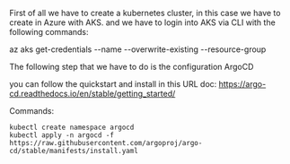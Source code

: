 First of all we have to create a kubernetes cluster, in this case we have to create in Azure with AKS.
and we have to login into AKS via CLI with the following commands:

az aks get-credentials --name <aksclustername> --overwrite-existing --resource-group <resourcegroupname>

The following step that we have to do is the configuration ArgoCD

you can follow the quickstart and install in this URL doc: https://argo-cd.readthedocs.io/en/stable/getting_started/

Commands:

```
kubectl create namespace argocd
kubectl apply -n argocd -f https://raw.githubusercontent.com/argoproj/argo-cd/stable/manifests/install.yaml
```

